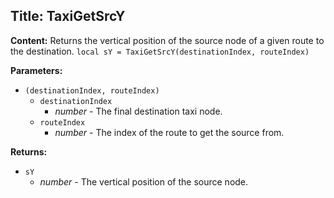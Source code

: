 ## Title: TaxiGetSrcY

**Content:**
Returns the vertical position of the source node of a given route to the destination.
`local sY = TaxiGetSrcY(destinationIndex, routeIndex)`

**Parameters:**
- `(destinationIndex, routeIndex)`
  - `destinationIndex`
    - *number* - The final destination taxi node.
  - `routeIndex`
    - *number* - The index of the route to get the source from.

**Returns:**
- `sY`
  - *number* - The vertical position of the source node.